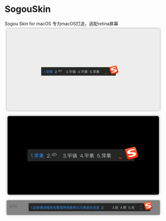 # SogouSkin
Sogou Skin for macOS
专为macOS打造，适配retina屏幕
![](https://raw.githubusercontent.com/jetyu/SogouSkin/master/1.png)
![](https://raw.githubusercontent.com/jetyu/SogouSkin/master/2.png)
![](https://raw.githubusercontent.com/jetyu/SogouSkin/master/3.png)
 
